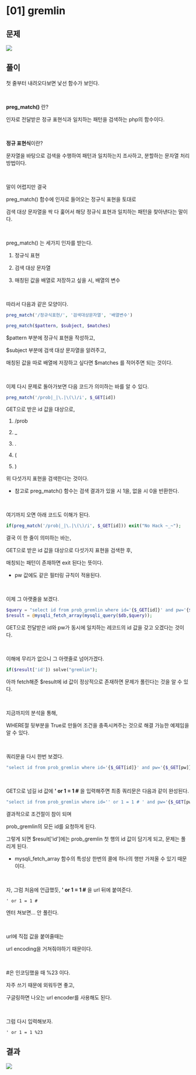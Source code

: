 
# [01] gremlin
 
## 문제

<img src="https://img1.daumcdn.net/thumb/R1280x0/?scode=mtistory2&fname=https%3A%2F%2Fblog.kakaocdn.net%2Fdn%2FdhlchW%2Fbtrjk4pXRje%2FZVxs9xt5bWbNtRrhnkvfM0%2Fimg.png">

## 풀이

첫 줄부터 내려오다보면 낯선 함수가 보인다.

<br>

**preg_match()** 란?

인자로 전달받은 정규 표현식과 일치하는 패턴을 검색하는 php의 함수이다.

<br>

**정규 표현식**이란?

문자열을 바탕으로 검색을 수행하여 패턴과 일치하는지 조사하고, 분할하는 문자열 처리 방법이다.

<br>
 

말이 어렵지만 결국

preg_match() 함수에 인자로 들어오는 정규식 표현을 토대로

검색 대상 문자열을 싹 다 훑어서 해당 정규식 표현과 일치하는 패턴을 찾아낸다는 말이다.

<br>

preg_match() 는 세가지 인자를 받는다.

1. 정규식 표현

2. 검색 대상 문자열

3. 매칭된 값을 배열로 저장하고 싶을 시, 배열의 변수

<br>

따라서 다음과 같은 모양이다.

 
```php
preg_match('/정규식표현/', '검색대상문자열', '배열변수')
```

 
```php
preg_match($pattern, $subject, $matches)
```


$pattern 부분에 정규식 표현을 작성하고,

$subject 부분에 검색 대상 문자열을 알려주고,

매칭된 값을 따로 배열에 저장하고 싶다면 $matches 를 적어주면 되는 것이다.

<br>

이제 다시 문제로 돌아가보면 다음 코드가 의미하는 바를 알 수 있다.

 
```php
preg_match('/prob|_|\.|\(\)/i', $_GET[id])
```

GET으로 받은 id 값을 대상으로,

1. /prob

2. _

3. .

4. (

5. )

위 다섯가지 표현을 검색한다는 것이다.

- 참고로 preg_match() 함수는 검색 결과가 있을 시 1을, 없을 시 0을 반환한다.

<br>

여기까지 오면 아래 코드도 이해가 된다.

 
```php
if(preg_match('/prob|_|\.|\(\)/i', $_GET[id])) exit("No Hack ~_~");
```


결국 이 한 줄이 의미하는 바는,

GET으로 받은 id 값을 대상으로 다섯가지 표현을 검색한 후,

매칭되는 패턴이 존재하면 exit 된다는 뜻이다.

- pw 값에도 같은 필터링 규칙이 적용된다.

<br>

이제 그 아랫줄을 보겠다.

 
```php
$query = "select id from prob_gremlin where id='{$_GET[id]}' and pw='{$_GET[pw]}'";
$result = @mysqli_fetch_array(mysqli_query($db,$query));
```


GET으로 전달받은 id와 pw가 동시에 일치하는 레코드의 id 값을 갖고 오겠다는 것이다.

<br>

이해에 무리가 없으니 그 아랫줄로 넘어가겠다.


 
```php
if($result['id']) solve("gremlin");
```

아까 fetch해준 $result에 id 값이 정상적으로 존재하면 문제가 풀린다는 것을 알 수 있다.

<br>

지금까지의 분석을 통해,

WHERE절 뒷부분을 True로 만들어 조건을 충족시켜주는 것으로 해결 가능한 예제임을 알 수 있다.

<br>

쿼리문을 다시 한번 보겠다.


 
```php
"select id from prob_gremlin where id='{$_GET[id]}' and pw='{$_GET[pw]}'"
```

<br>

GET으로 넘길 id 값에 **' or 1 = 1 #** 을 입력해주면 최종 쿼리문은 다음과 같이 완성된다.


 
```php
"select id from prob_gremlin where id='' or 1 = 1 # ' and pw='{$_GET[pw]}'"
```


결과적으로 조건절이 참이 되며

prob_gremlin의 모든 id를 요청하게 된다.

그렇게 되면 $result['id']에는 prob_gremlin 첫 행의 id 값이 담기게 되고, 문제는 풀리게 된다.

- mysqli_fetch_array 함수의 특성상 한번의 콜에 하나의 행만 가져올 수 있기 때문이다.

<br>

자, 그럼 처음에 언급했듯, **' or 1 = 1 #** 을 url 뒤에 붙여준다.



```
' or 1 = 1 #
```


엔터 쳐보면... 안 풀린다.

<br>

url에 직접 값을 붙여줄때는

url encoding을 거쳐줘야하기 때문이다.

<br>

#은 인코딩했을 때 %23 이다.

자주 쓰기 때문에 외워두면 좋고,

구글링하면 나오는 url encoder를 사용해도 된다.

<br>

그럼 다시 입력해보자.



```
' or 1 = 1 %23
```



## 결과

<img  src="https://img1.daumcdn.net/thumb/R1280x0/?scode=mtistory2&fname=https%3A%2F%2Fblog.kakaocdn.net%2Fdn%2FHUeaf%2Fbtrjl9K2MmS%2FJyn1v5KS43aJwbdsrJ6d6K%2Fimg.png">